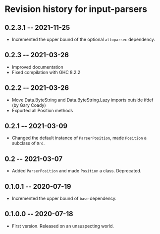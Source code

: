 # Revision history for input-parsers

## 0.2.3.1 -- 2021-11-25

* Incremented the upper bound of the optional `attoparsec` dependency.

## 0.2.3 -- 2021-03-26

* Improved documentation
* Fixed compilation with GHC 8.2.2

## 0.2.2 -- 2021-03-26

* Move Data.ByteString and Data.ByteString.Lazy imports outside ifdef (by Gary Coady)
* Exported all Position methods

## 0.2.1 -- 2021-03-09

* Changed the default instance of `ParserPosition`, made `Position` a subclass of `Ord`.

## 0.2 -- 2021-03-07

* Added `ParserPosition` and made `Position` a class. Deprecated.

## 0.1.0.1 -- 2020-07-19

* Incremented the upper bound of `base` dependency.

## 0.1.0.0 -- 2020-07-18

* First version. Released on an unsuspecting world.

